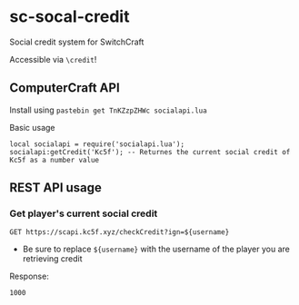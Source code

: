 # sc-socal-credit
Social credit system for SwitchCraft

Accessible via `\credit`!

## ComputerCraft API

Install using `pastebin get TnKZzpZHWc socialapi.lua`

Basic usage
```
local socialapi = require('socialapi.lua');
socialapi:getCredit('Kc5f'); -- Returnes the current social credit of Kc5f as a number value
```

## REST API usage

### Get player's current social credit
```
GET https://scapi.kc5f.xyz/checkCredit?ign=${username}
```
 - Be sure to replace `${username}` with the username of the player you are retrieving credit
 
Response:
```
1000
````
